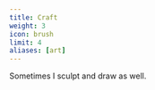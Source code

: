```yaml
---
title: Craft
weight: 3
icon: brush
limit: 4
aliases: [art]
---
```


Sometimes I sculpt and draw as well.
